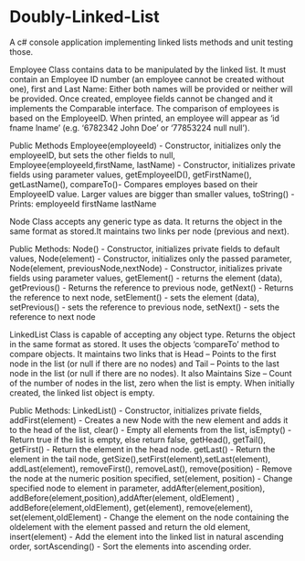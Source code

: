 # Doubly-Linked-List
 A c# console application implementing linked lists methods and unit testing those.

Employee Class contains data to be manipulated by the linked list. It must contain an Employee ID number (an employee cannot be created without one), first and Last Name: Either both names will be provided or neither will be provided. Once created, employee fields cannot be changed and it implements the Comparable interface. The comparison of employees is based on the EmployeeID. When printed, an employee will appear as ‘id fname lname’ (e.g. ‘6782342 John Doe’ or ‘77853224 null null’).
	
Public Methods
Employee(employeeId) - Constructor, initializes only the employeeID, but sets the other fields to null, Employee(employeeId,firstName, lastName) - Constructor, initializes private fields using parameter values, getEmployeeID(), getFirstName(), getLastName(), compareTo()- Compares employes based on their EmployeeID value. Larger values are bigger than smaller values, toString() - Prints: employeeId firstName lastName


Node Class accepts any generic type as data. It returns the object in the same format as stored.It maintains two links per node (previous and next).
	
Public Methods: Node() - Constructor, initializes private fields to default values, Node(element) - Constructor, initializes only the passed parameter, Node(element, previousNode,nextNode) - Constructor, initializes private fields using parameter values, getElement() - returns the element (data), getPrevious() - Returns the reference to previous node, getNext() - Returns the reference to next node, setElement() - sets the element (data), setPrevious() - sets the reference to previous node, setNext() - sets the reference to next node


LinkedList Class is capable of accepting any object type. Returns the object in the same format as stored. It uses the objects ‘compareTo’ method to compare objects. It maintains two links that is Head – Points to the first node in the list (or null if there are no nodes) and Tail – Points to the last node in the list (or null if there are no nodes). It also Maintains Size – Count of the number of nodes in the list, zero when the list is empty. When initially created, the linked list object is empty.

		
Public Methods: LinkedList() - Constructor, initializes private fields, addFirst(element) - Creates a new Node with the new element and adds it to the head of the list, clear() - Empty all elements from the list, isEmpty() - Return true if the list is empty, else return false, getHead(), getTail(), getFirst() - Return the element in the head node. getLast() - Return the element in the tail node, getSize(),setFirst(element),setLast(element), addLast(element), removeFirst(), removeLast(), remove(position) - Remove the node at the numeric position specified, set(element, position) - Change specified node to element in parameter, addAfter(element,position), addBefore(element,position),addAfter(element, oldElement)	, addBefore(element,oldElement), get(element), remove(element), set(element,oldElement) - Change the element on the node containing the oldelement with the element passed and return the old element,
insert(element) - Add the element into the linked list in natural ascending order, sortAscending() - Sort the elements into ascending order.	


